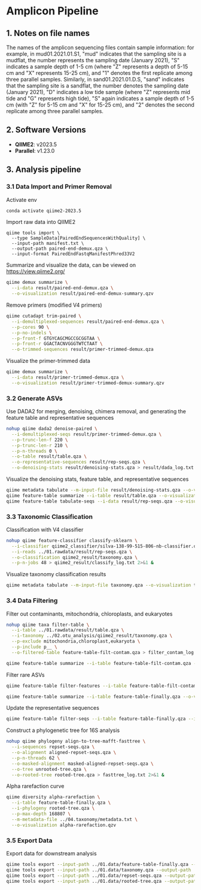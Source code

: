 # Amplicon Pipeline

## 1. Notes on file names

The names of the amplicon sequencing files contain sample information: for example, in mud01.2021.01.S1, "mud" indicates that the sampling site is a mudflat, the number represents the sampling date (January 2021), "S" indicates a sample depth of 1-5 cm (where "Z" represents a depth of 5-15 cm and "X" represents 15-25 cm), and "1" denotes the first replicate among three parallel samples. Similarly, in sand01.2021.01.D.S, "sand" indicates that the sampling site is a sandflat, the number denotes the sampling date (January 2021), "D" indicates a low tide sample (where "Z" represents mid tide and "G" represents high tide), "S" again indicates a sample depth of 1-5 cm (with "Z" for 5-15 cm and "X" for 15-25 cm), and "2" denotes the second replicate among three parallel samples.

## 2. Software Versions

- **QIIME2**: v2023.5
- **Parallel**: v1.23.0

## 3. Analysis pipeline

### 3.1 Data Import and Primer Removal

Activate env
```sh
conda activate qiime2-2023.5
```
Import raw data into QIIME2
```
qiime tools import \
  --type SampleData[PairedEndSequencesWithQuality] \
  --input-path manifest.txt \
  --output-path paired-end-demux.qza \
  --input-format PairedEndFastqManifestPhred33V2
```
Summarize and visualize the data, can be viewed on https://view.qiime2.org/
```sh
qiime demux summarize \
  --i-data result/paired-end-demux.qza \
  --o-visualization result/paired-end-demux-summary.qzv
```
Remove primers (modified V4 primers)
```sh
qiime cutadapt trim-paired \
  --i-demultiplexed-sequences result/paired-end-demux.qza \
  --p-cores 90 \
  --p-no-indels \
  --p-front-f GTGYCAGCMGCCGCGGTAA \
  --p-front-r GGACTACNVGGGTWTCTAAT \
  --o-trimmed-sequences result/primer-trimmed-demux.qza
```
Visualize the primer-trimmed data
```sh
qiime demux summarize \
  --i-data result/primer-trimmed-demux.qza \
  --o-visualization result/primer-trimmed-demux-summary.qzv
```
### 3.2 Generate ASVs

Use DADA2 for merging, denoising, chimera removal, and generating the feature table and representative sequences
```sh
nohup qiime dada2 denoise-paired \
  --i-demultiplexed-seqs result/primer-trimmed-demux.qza \
  --p-trunc-len-f 220 \
  --p-trunc-len-r 210 \
  --p-n-threads 0 \
  --o-table result/table.qza \
  --o-representative-sequences result/rep-seqs.qza \
  --o-denoising-stats result/denoising-stats.qza > result/dada_log.txt 2>&1 &
```
Visualize the denoising stats, feature table, and representative sequences
```sh
qiime metadata tabulate --m-input-file result/denoising-stats.qza --o-visualization result/denoising-stats.qzv
qiime feature-table summarize --i-table result/table.qza --o-visualization result/table.qzv
qiime feature-table tabulate-seqs --i-data result/rep-seqs.qza --o-visualization result/rep-seqs.qzv
```
### 3.3 Taxonomic Classification

Classification with V4 classifier
```sh
nohup qiime feature-classifier classify-sklearn \
  --i-classifier qiime2_classifier/silva-138-99-515-806-nb-classifier.qza \
  --i-reads ../01.rawdata/result/rep-seqs.qza \
  --o-classification qiime2_result/taxonomy.qza \
  --p-n-jobs 48 > qiime2_result/classify_log.txt 2>&1 &
```
Visualize taxonomy classification results
```sh
qiime metadata tabulate --m-input-file taxonomy.qza --o-visualization taxonomy.qzv
```
### 3.4 Data Filtering

Filter out contaminants, mitochondria, chloroplasts, and eukaryotes
```sh
nohup qiime taxa filter-table \
  --i-table ../01.rawdata/result/table.qza \
  --i-taxonomy ../02.otu_analysis/qiime2_result/taxonomy.qza \
  --p-exclude mitochondria,chloroplast,eukaryota \
  --p-include p__ \
  --o-filtered-table feature-table-filt-contam.qza > filter_contam_log.txt 2>&1 &

qiime feature-table summarize --i-table feature-table-filt-contam.qza --o-visualization feature-table-filt-contam.qzv
```
Filter rare ASVs
```sh
qiime feature-table filter-features --i-table feature-table-filt-contam.qza --p-min-frequency 5 --p-min-samples 3 --o-filtered-table feature-table-finally.qza

qiime feature-table summarize --i-table feature-table-finally.qza --o-visualization feature-table-finally.qzv
```
Update the representative sequences
```sh
qiime feature-table filter-seqs --i-table feature-table-finally.qza --i-data ../01.rawdata/result/rep-seqs.qza --o-filtered-data repset-seqs.qza
```
Construct a phylogenetic tree for 16S analysis
```sh
nohup qiime phylogeny align-to-tree-mafft-fasttree \
  --i-sequences repset-seqs.qza \
  --o-alignment aligned-repset-seqs.qza \
  --p-n-threads 62 \
  --o-masked-alignment masked-aligned-repset-seqs.qza \
  --o-tree unrooted-tree.qza \
  --o-rooted-tree rooted-tree.qza > fasttree_log.txt 2>&1 &
```
Alpha rarefaction curve
```sh
qiime diversity alpha-rarefaction \
  --i-table feature-table-finally.qza \
  --i-phylogeny rooted-tree.qza \
  --p-max-depth 168807 \
  --m-metadata-file ../04.taxonomy/metadata.txt \
  --o-visualization alpha-rarefaction.qzv
```
### 3.5 Export Data

Export data for downstream analysis
```sh
qiime tools export --input-path ../01.data/feature-table-finally.qza --output-path ./
qiime tools export --input-path ../01.data/taxonomy.qza --output-path ./
qiime tools export --input-path ../01.data/repset-seqs.qza --output-path ./
qiime tools export --input-path ../01.data/rooted-tree.qza --output-path ./
```



